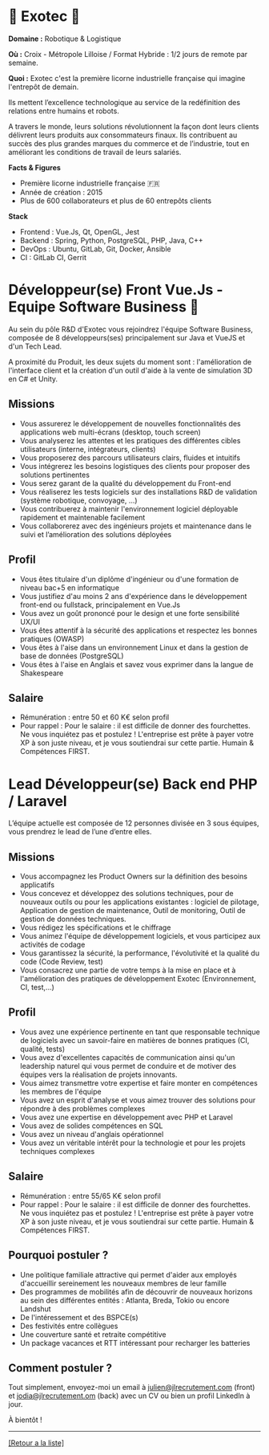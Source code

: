 # 🤖 Exotec 🤖

**Domaine :** Robotique & Logistique 

**Où :** Croix - Métropole Lilloise / Format Hybride : 1/2 jours de remote par semaine. 

**Quoi :** Exotec c'est la première licorne industrielle française qui imagine l'entrepôt de demain. 

Ils mettent l’excellence technologique au service de la redéfinition des relations entre humains et robots.

A travers le monde, leurs solutions révolutionnent la façon dont leurs clients délivrent leurs produits aux consommateurs finaux. Ils contribuent au succès des plus grandes marques du commerce et de l’industrie, tout en améliorant les conditions de travail de leurs salariés.

**Facts & Figures**

* Première licorne industrielle française 🇫🇷
* Année de création : 2015 
* Plus de 600 collaborateurs et plus de 60 entrepôts clients

**Stack**

* Frontend : Vue.Js, Qt, OpenGL, Jest 
* Backend : Spring, Python, PostgreSQL, PHP, Java, C++
* DevOps : Ubuntu, GitLab, Git, Docker, Ansible 
* CI : GitLab CI, Gerrit 

# Développeur(se) Front Vue.Js - Equipe Software Business 🤖 

Au sein du pôle R&D d'Exotec vous rejoindrez l'équipe Software Business, composée de 8 développeurs(ses) principalement sur Java et VueJS et d'un Tech Lead. 

A proximité du Produit, les deux sujets du moment sont : l'amélioration de l'interface client et la création d'un outil d'aide à la vente de simulation 3D en C# et Unity. 

## Missions

* Vous assurerez le développement de nouvelles fonctionnalités des applications web multi-écrans (desktop, touch screen)
* Vous analyserez les attentes et les pratiques des différentes cibles utilisateurs (interne, intégrateurs, clients)
* Vous proposerez des parcours utilisateurs clairs, fluides et intuitifs
* Vous intégrerez les besoins logistiques des clients pour proposer des solutions pertinentes
* Vous serez garant de la qualité du développement du Front-end
* Vous réaliserez les tests logiciels sur des installations R&D de validation (système robotique, convoyage, ...)
* Vous contribuerez à maintenir l'environnement logiciel déployable rapidement et maintenable facilement
* Vous collaborerez avec des ingénieurs projets et maintenance dans le suivi et l’amélioration des solutions déployées

## Profil

* Vous êtes titulaire d'un diplôme d'ingénieur ou d'une formation de niveau bac+5 en informatique
* Vous justifiez d'au moins 2 ans d'expérience dans le développement front-end ou fullstack, principalement en Vue.Js
* Vous avez un goût prononcé pour le design et une forte sensibilité UX/UI
* Vous êtes attentif à la sécurité des applications et respectez les bonnes pratiques (OWASP) 
* Vous êtes à l'aise dans un environnement Linux et dans la gestion de base de données (PostgreSQL)
* Vous êtes à l'aise en Anglais et savez vous exprimer dans la langue de Shakespeare

## Salaire 

* Rémunération : entre 50 et 60 K€ selon profil
* Pour rappel : Pour le salaire : il est difficile de donner des fourchettes. Ne vous inquiétez pas et postulez ! L'entreprise est prête à payer votre XP à son juste niveau, et je vous soutiendrai sur cette partie. Humain & Compétences FIRST.


# Lead Développeur(se) Back end PHP / Laravel

L’équipe actuelle est composée de 12 personnes divisée en 3 sous équipes, vous prendrez le lead de l’une d’entre elles.

## Missions

* Vous accompagnez les Product Owners sur la définition des besoins applicatifs
* Vous concevez et développez des solutions techniques, pour de nouveaux outils ou pour les applications existantes : logiciel de pilotage, Application de gestion de maintenance, Outil de monitoring, Outil de gestion de données techniques.
* Vous rédigez les spécifications et le chiffrage
* Vous animez l'équipe de développement logiciels, et vous participez aux activités de codage
* Vous garantissez la sécurité, la performance, l'évolutivité et la qualité du code (Code Review, test)
* Vous consacrez une partie de votre temps à la mise en place et à l'amélioration des pratiques de développement Exotec (Environnement, CI, test,...)

## Profil

* Vous avez une expérience pertinente en tant que responsable technique de logiciels avec un savoir-faire en matières de bonnes pratiques (CI, qualité, tests)
* Vous avez d'excellentes capacités de communication ainsi qu'un leadership naturel qui vous permet de conduire et de motiver des équipes vers la réalisation de projets innovants.
* Vous aimez transmettre votre expertise et faire monter en compétences les membres de l'équipe
* Vous avez un esprit d'analyse et vous aimez trouver des solutions pour répondre à des problèmes complexes
* Vous avez une expertise en développement avec PHP et Laravel
* Vous avez de solides compétences en SQL
* Vous avez un niveau d'anglais opérationnel
* Vous avez un véritable intérêt pour la technologie et pour les projets techniques complexes

## Salaire 

* Rémunération : entre 55/65 K€ selon profil
* Pour rappel : Pour le salaire : il est difficile de donner des fourchettes. Ne vous inquiétez pas et postulez ! L'entreprise est prête à payer votre XP à son juste niveau, et je vous soutiendrai sur cette partie. Humain & Compétences FIRST.


## Pourquoi postuler ? 

* Une politique familiale attractive qui permet d'aider aux employés d'accueillir sereinement les nouveaux membres de leur famille 
* Des programmes de mobilités afin de découvrir de nouveaux horizons au sein des différentes entités : Atlanta, Breda, Tokio ou encore Landshut
* De l'intéressement et des BSPCE(s)
* Des festivités entre collègues
* Une couverture santé et retraite compétitive 
* Un package vacances et RTT intéressant pour recharger les batteries 


## Comment postuler ? 

Tout simplement, envoyez-moi un email à julien@jlrecrutement.com (front) et jodia@jlrecrutement.om (back) avec un CV ou bien un profil LinkedIn à jour. 

À bientôt !


----
<a href="https://github.com/jlondiche/job-board-php/blob/master/README.md">[Retour a la liste]</a>